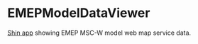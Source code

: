 # EMEPModelDataViewer
[Shin app](https://andschmitz.shinyapps.io/EMEPModelDataViewer/) showing EMEP MSC-W model web map service data.




